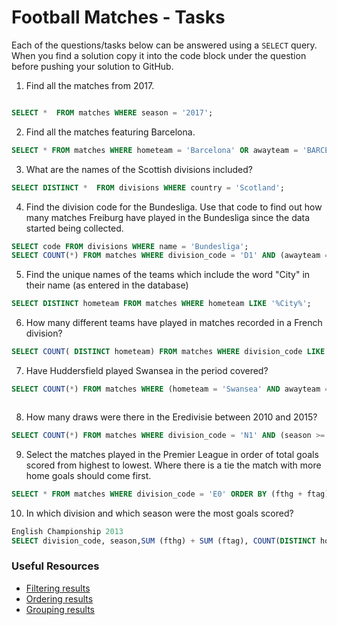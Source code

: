 # Football Matches - Tasks

Each of the questions/tasks below can be answered using a `SELECT` query. When you find a solution copy it into the code block under the question before pushing your solution to GitHub.

1) Find all the matches from 2017.

```sql

SELECT *  FROM matches WHERE season = '2017';


```

2) Find all the matches featuring Barcelona.

```sql
SELECT * FROM matches WHERE hometeam = 'Barcelona' OR awayteam = 'BARCELONA';


```

3) What are the names of the Scottish divisions included?

```sql
SELECT DISTINCT *  FROM divisions WHERE country = 'Scotland';


```

4) Find the division code for the Bundesliga. Use that code to find out how many matches Freiburg have played in the Bundesliga since the data started being collected.

```sql
SELECT code FROM divisions WHERE name = 'Bundesliga';
SELECT COUNT(*) FROM matches WHERE division_code = 'D1' AND (awayteam = 'FreiBurg' OR hometeam = 'Freiburg');

```

5) Find the unique names of the teams which include the word "City" in their name (as entered in the database)

```sql
SELECT DISTINCT hometeam FROM matches WHERE hometeam LIKE '%City%';

```

6) How many different teams have played in matches recorded in a French division?

```sql
SELECT COUNT( DISTINCT hometeam) FROM matches WHERE division_code LIKE '%F%';


```

7) Have Huddersfield played Swansea in the period covered?

```sql
SELECT COUNT(*) FROM matches WHERE (hometeam = 'Swansea' AND awayteam = 'Huddersfield') OR (hometeam = 'Huddersfield' AND awayteam = 'Swansea');



```

8) How many draws were there in the Eredivisie between 2010 and 2015?

```sql
SELECT COUNT(*) FROM matches WHERE division_code = 'N1' AND (season >= 2010 AND season <= 2015) AND ftr = 'D'; 

```

9) Select the matches played in the Premier League in order of total goals scored from highest to lowest. Where there is a tie the match with more home goals should come first.

```sql
SELECT * FROM matches WHERE division_code = 'E0' ORDER BY (fthg + ftag) DESC,  fthg DESC;

```

10) In which division and which season were the most goals scored?

```sql
English Championship 2013
SELECT division_code, season,SUM (fthg) + SUM (ftag), COUNT(DISTINCT hometeam) FROM matches GROUP BY division_code, season ORDER BY (SUM(fthg) + SUM (ftag)) DESC;


```

### Useful Resources

- [Filtering results](https://www.w3schools.com/sql/sql_where.asp)
- [Ordering results](https://www.w3schools.com/sql/sql_orderby.asp)
- [Grouping results](https://www.w3schools.com/sql/sql_groupby.asp)
